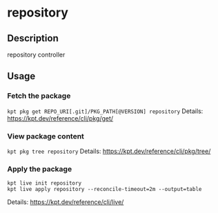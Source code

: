 # repository

## Description
repository controller

## Usage

### Fetch the package
`kpt pkg get REPO_URI[.git]/PKG_PATH[@VERSION] repository`
Details: https://kpt.dev/reference/cli/pkg/get/

### View package content
`kpt pkg tree repository`
Details: https://kpt.dev/reference/cli/pkg/tree/

### Apply the package
```
kpt live init repository
kpt live apply repository --reconcile-timeout=2m --output=table
```
Details: https://kpt.dev/reference/cli/live/
